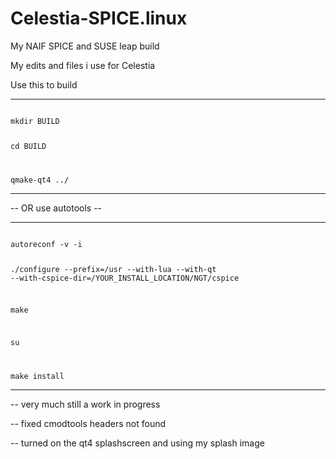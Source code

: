 # Celestia-SPICE.linux
My NAIF SPICE  and SUSE leap build 

My edits and files i use for Celestia 

Use this to build 

--------
<code>
mkdir BUILD

cd BUILD

qmake-qt4 ../
</code>

-------

-- OR use autotools --

------
<code>
autoreconf -v -i

./configure --prefix=/usr --with-lua --with-qt --with-cspice-dir=/YOUR_INSTALL_LOCATION/NGT/cspice

make 

su

make install 
</code>

--------


-- very much still a work in progress 

-- fixed cmodtools headers not found

-- turned on the qt4 splashscreen and using my splash image 
